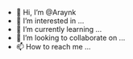 - 👋 Hi, I’m @Araynk
- 👀 I’m interested in ...
- 🌱 I’m currently learning ...
- 💞️ I’m looking to collaborate on ...
- 📫 How to reach me ...

<!---
Araynk/Araynk is a ✨ special ✨ repository because its `README.md` (this file) appears on your GitHub profile.
You can click the Preview link to take a look at your changes.
--->
